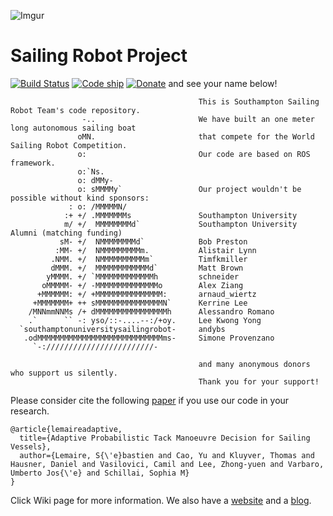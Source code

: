![Imgur](http://i.imgur.com/71942qv.jpg)
# Sailing Robot Project

[![Build Status](https://travis-ci.org/Maritime-Robotics-Student-Society/sailing-robot.svg?branch=master)](https://travis-ci.org/Maritime-Robotics-Student-Society/sailing-robot) 
[![Code ship](https://codeship.com/projects/c7f9b0a0-ab07-0133-6c63-4a9cc2c4d260/status?branch=master)]()
[![Donate](https://img.shields.io/badge/Donate-PayPal-green.svg)](https://www.paypal.com/cgi-bin/webscr?cmd=_s-xclick&hosted_button_id=TUL52K7SWV2GL) and see your name below!

```
                                          This is Southampton Sailing Robot Team's code repository.
                -..                       We have built an one meter long autonomous sailing boat  
               oMN.                       that compete for the World Sailing Robot Competition.
               o:                         Our code are based on ROS framework. 
               o:`Ns.                     
               o: dMMy-                   
               o: sMMMMy`                 Our project wouldn't be possible without kind sponsors: 
             : o: /MMMMMN/               
            :+ +/ .MMMMMMMs               Southampton University 
            m/ +/  MMMMMMMMd`             Southampton University Alumni (matching funding)
           sM- +/  NMMMMMMMMd`            Bob Preston
          :MM- +/  NMMMMMMMMMm.           Alistair Lynn
         .NMM. +/  NMMMMMMMMMMm`          Timfkmiller
         dMMM. +/  MMMMMMMMMMMMd`         Matt Brown
        yMMMM. +/ `MMMMMMMMMMMMMh         schneider
       oMMMMM- +/ -MMMMMMMMMMMMMMo        Alex Ziang
      +MMMMMM: +/ +MMMMMMMMMMMMMMM:       arnaud_wiertz
     +MMMMMMM+ ++ sMMMMMMMMMMMMMMMN`      Kerrine Lee
    /MNNmmNNMs /+ dMMMMMMMMMMMMMMMMh      Alessandro Romano
    .`      `` -: yso/::-....--:/+oy.     Lee Kwong Yong
  `southamptonuniversitysailingrobot-     andybs
   .odMMMMMMMMMMMMMMMMMMMMMMMMMMMMms-     Simone Provenzano
     `-:////////////////////////-          
                                          
                                          and many anonymous donors who support us silently.
                                          Thank you for your support!
```

Please consider cite the following [paper](https://arxiv.org/abs/1903.06677) if you use our code in your research.

```
@article{lemaireadaptive,
  title={Adaptive Probabilistic Tack Manoeuvre Decision for Sailing Vessels},
  author={Lemaire, S{\'e}bastien and Cao, Yu and Kluyver, Thomas and Hausner, Daniel and Vasilovici, Camil and Lee, Zhong-yuen and Varbaro, Umberto Jos{\'e} and Schillai, Sophia M}
}
```


Click Wiki page for more information. We also have a [website](http://sotonsailrobot.org/) and a [blog](https://blog.sotonsailrobot.org/). 
